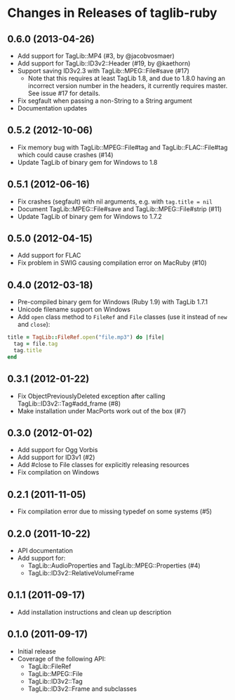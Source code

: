Changes in Releases of taglib-ruby
==================================

## 0.6.0 (2013-04-26)

* Add support for TagLib::MP4 (#3, by @jacobvosmaer)
* Add support for TagLib::ID3v2::Header (#19, by @kaethorn)
* Support saving ID3v2.3 with TagLib::MPEG::File#save (#17)
  *  Note that this requires at least TagLib 1.8, and due to 1.8.0
     having an incorrect version number in the headers, it currently
     requires master. See issue #17 for details.
* Fix segfault when passing a non-String to a String argument
* Documentation updates

## 0.5.2 (2012-10-06)

* Fix memory bug with TagLib::MPEG::File#tag and TagLib::FLAC::File#tag
  which could cause crashes (#14)
* Update TagLib of binary gem for Windows to 1.8

## 0.5.1 (2012-06-16)

* Fix crashes (segfault) with nil arguments, e.g. with `tag.title = nil`
* Document TagLib::MPEG::File#save and TagLib::MPEG::File#strip (#11)
* Update TagLib of binary gem for Windows to 1.7.2

## 0.5.0 (2012-04-15)

* Add support for FLAC
* Fix problem in SWIG causing compilation error on MacRuby (#10)

## 0.4.0 (2012-03-18)

* Pre-compiled binary gem for Windows (Ruby 1.9) with TagLib 1.7.1
* Unicode filename support on Windows
* Add `open` class method to `FileRef` and `File` classes (use it
  instead of `new` and `close`):

```ruby
title = TagLib::FileRef.open("file.mp3") do |file|
  tag = file.tag
  tag.title
end
```

## 0.3.1 (2012-01-22)

* Fix ObjectPreviouslyDeleted exception after calling
  TagLib::ID3v2::Tag#add_frame (#8)
* Make installation under MacPorts work out of the box (#7)

## 0.3.0 (2012-01-02)

* Add support for Ogg Vorbis
* Add support for ID3v1 (#2)
* Add #close to File classes for explicitly releasing resources
* Fix compilation on Windows

## 0.2.1 (2011-11-05)

* Fix compilation error due to missing typedef on some systems (#5)

## 0.2.0 (2011-10-22)

* API documentation
* Add support for:
  * TagLib::AudioProperties and TagLib::MPEG::Properties (#4)
  * TagLib::ID3v2::RelativeVolumeFrame

## 0.1.1 (2011-09-17)

* Add installation instructions and clean up description

## 0.1.0 (2011-09-17)

* Initial release
* Coverage of the following API:
  * TagLib::FileRef
  * TagLib::MPEG::File
  * TagLib::ID3v2::Tag
  * TagLib::ID3v2::Frame and subclasses
